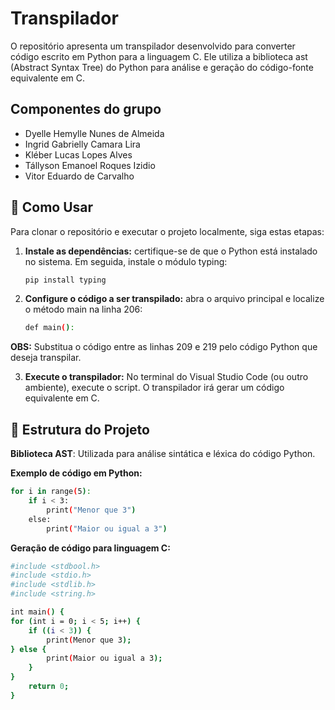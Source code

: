 # Transpilador

O repositório apresenta um transpilador desenvolvido para converter código escrito em Python para a linguagem C. Ele utiliza a biblioteca ast (Abstract Syntax Tree) do Python para análise e geração do código-fonte equivalente em C.

##  Componentes do grupo

- Dyelle Hemylle Nunes de Almeida
- Ingrid Gabrielly Camara Lira
- Kléber Lucas Lopes Alves
- Tállyson Emanoel Roques Izidio
- Vitor Eduardo de Carvalho

## 🚀 Como Usar

Para clonar o repositório e executar o projeto localmente, siga estas etapas:

1. **Instale as dependências:** certifique-se de que o Python está instalado no sistema. Em seguida, instale o módulo typing:


    ```bash
    pip install typing
    ```

2. **Configure o código a ser transpilado:** abra o arquivo principal e localize o método main na linha 206:

    ```bash
    def main():
    ```
**OBS:** Substitua o código entre as linhas 209 e 219 pelo código Python que deseja transpilar.

3. **Execute o transpilador:** No terminal do Visual Studio Code (ou outro ambiente), execute o script. O transpilador irá gerar um código equivalente em C.


## 🔎 Estrutura do Projeto
**Biblioteca AST**: Utilizada para análise sintática e léxica do código Python.

**Exemplo de código em Python:**

```bash
for i in range(5):
    if i < 3:
        print("Menor que 3")
    else:
        print("Maior ou igual a 3")
```

**Geração de código para linguagem C:**

```bash
#include <stdbool.h>
#include <stdio.h>
#include <stdlib.h>
#include <string.h>

int main() {
for (int i = 0; i < 5; i++) {
    if ((i < 3)) {
        print(Menor que 3);
} else {
        print(Maior ou igual a 3);
    }
}
    return 0;
}
```